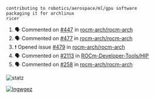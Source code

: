 ```
contributing to robotics/aerospace/ml/gpu software
packaging it for archlinux
ricer
```

<!--START_SECTION:activity-->
1. 🗣 Commented on [#447](https://github.com/rocm-arch/rocm-arch/issues/447) in [rocm-arch/rocm-arch](https://github.com/rocm-arch/rocm-arch)
2. 🗣 Commented on [#477](https://github.com/rocm-arch/rocm-arch/issues/477) in [rocm-arch/rocm-arch](https://github.com/rocm-arch/rocm-arch)
3. ❗️ Opened issue [#479](https://github.com/rocm-arch/rocm-arch/issues/479) in [rocm-arch/rocm-arch](https://github.com/rocm-arch/rocm-arch)
4. 🗣 Commented on [#2113](https://github.com/ROCm-Developer-Tools/HIP/issues/2113) in [ROCm-Developer-Tools/HIP](https://github.com/ROCm-Developer-Tools/HIP)
5. 🗣 Commented on [#258](https://github.com/rocm-arch/rocm-arch/issues/258) in [rocm-arch/rocm-arch](https://github.com/rocm-arch/rocm-arch)
<!--END_SECTION:activity-->


![statz](https://github-readme-stats.vercel.app/api?username=acxz&include_all_commits=true&show_icons=true)

[![lngwgez](https://github-readme-stats.vercel.app/api/top-langs/?username=acxz&layout=compact)](https://github.com/acxz/github-readme-stats)


<!--
**acxz/acxz** is a ✨ _special_ ✨ repository because its `README.md` (this file) appears on your GitHub profile.

Here are some ideas to get you started:

- 🔭 I’m currently working on ...
- 🌱 I’m currently learning ...
- 👯 I’m looking to collaborate on ...
- 🤔 I’m looking for help with ...
- 💬 Ask me about ...
- 📫 How to reach me: ...
- 😄 Pronouns: ...
- ⚡ Fun fact: ...
-->

